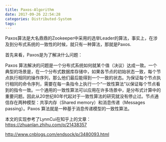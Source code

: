 ```yaml
---
title: Paxos-Algorithm
date: 2017-09-26 22:54:28
categories: Distributed-System
tags:
---
```


Paxos算法是大名鼎鼎的Zookeeper中采用的选举Leader的算法，事实上，在涉及到分布式系统的一致性的时候，就只有一种算法，那就是Paxos.

首先来看，Paxos是为了解决什么问题：

Paxos 算法解决的问题是一个分布式系统如何就某个值（决议）达成一致。一个典型的场景是，在一个分布式数据库存储中，如果各节点的初始状态一致，每个节点执行相同的操作序列，那么他们最后能得到一个一致的状态。为保证每个节点执行相同的命令序列，需要在每一条指令上执行一个“一致性算法”以保证每个节点看到的指令一致。一个通用的一致性算法可以应用在许多场景中，是分布式计算中的重要问题。因此从20世纪80年代起对于一致性算法的研究就没有停止过。节点通信存在两种模型：共享内存（Shared memory）和消息传递（Messages passing）。Paxos 算法就是一种基于消息传递模型的一致性算法。

本文的实现参考了LynnCui在知乎上的文章：https://zhuanlan.zhihu.com/p/21438357

http://www.cnblogs.com/endsock/p/3480093.html
